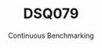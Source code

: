 ---
layout: default
title: DSQ079
subtitle: Continuous Benchmarking
selected: TPC-DS
expanded: Benchmarking
benchmark: /individual_results/DSQ079.html
---